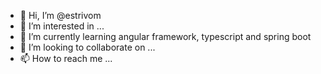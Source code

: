 - 👋 Hi, I’m @estrivom
- 👀 I’m interested in ...
- 🌱 I’m currently learning angular framework, typescript and spring boot
- 💞️ I’m looking to collaborate on ...
- 📫 How to reach me ...

<!---
estrivom/estrivom is a ✨ special ✨ repository because its `README.md` (this file) appears on your GitHub profile.
You can click the Preview link to take a look at your changes.
--->
